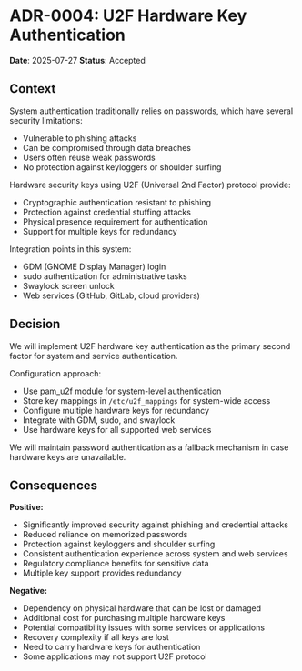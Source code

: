 # ADR-0004: U2F Hardware Key Authentication

**Date**: 2025-07-27
**Status**: Accepted

## Context

System authentication traditionally relies on passwords, which have several
security limitations:
- Vulnerable to phishing attacks
- Can be compromised through data breaches
- Users often reuse weak passwords
- No protection against keyloggers or shoulder surfing

Hardware security keys using U2F (Universal 2nd Factor) protocol provide:
- Cryptographic authentication resistant to phishing
- Protection against credential stuffing attacks
- Physical presence requirement for authentication
- Support for multiple keys for redundancy

Integration points in this system:
- GDM (GNOME Display Manager) login
- sudo authentication for administrative tasks
- Swaylock screen unlock
- Web services (GitHub, GitLab, cloud providers)

## Decision

We will implement U2F hardware key authentication as the primary second factor
for system and service authentication.

Configuration approach:
- Use pam_u2f module for system-level authentication
- Store key mappings in `/etc/u2f_mappings` for system-wide access
- Configure multiple hardware keys for redundancy
- Integrate with GDM, sudo, and swaylock
- Use hardware keys for all supported web services

We will maintain password authentication as a fallback mechanism in case
hardware keys are unavailable.

## Consequences

**Positive:**
- Significantly improved security against phishing and credential attacks
- Reduced reliance on memorized passwords
- Protection against keyloggers and shoulder surfing
- Consistent authentication experience across system and web services
- Regulatory compliance benefits for sensitive data
- Multiple key support provides redundancy

**Negative:**
- Dependency on physical hardware that can be lost or damaged
- Additional cost for purchasing multiple hardware keys
- Potential compatibility issues with some services or applications
- Recovery complexity if all keys are lost
- Need to carry hardware keys for authentication
- Some applications may not support U2F protocol
